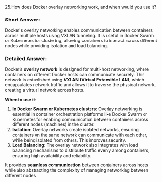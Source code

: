 25.How does Docker overlay networking work, and when would you use it?

### Short Answer:
Docker's overlay networking enables communication between containers across multiple hosts using VXLAN tunneling. It is useful in Docker Swarm or Kubernetes for clustering, allowing containers to interact across different nodes while providing isolation and load balancing.

### Detailed Answer:
Docker’s **overlay network** is designed for multi-host networking, where containers on different Docker hosts can communicate securely. This network is established using **VXLAN (Virtual Extensible LAN)**, which encapsulates network traffic and allows it to traverse the physical network, creating a virtual network across hosts.

**When to use it**:
1. **In Docker Swarm or Kubernetes clusters**: Overlay networking is essential in container orchestration platforms like Docker Swarm or Kubernetes for enabling communication between containers across different nodes (machines) in the cluster.
2. **Isolation**: Overlay networks create isolated networks, ensuring containers on the same network can communicate with each other, while being isolated from others. This improves security.
3. **Load Balancing**: The overlay network also integrates with load balancing mechanisms to distribute traffic evenly among containers, ensuring high availability and reliability.

It provides **seamless communication** between containers across hosts while also abstracting the complexity of managing networking between different nodes.